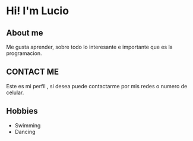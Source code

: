 # Hi! I'm Lucio 

## About me
Me gusta aprender, sobre todo lo interesante e importante que es la programacion. 


## CONTACT ME 

Este es mi perfil , si desea puede contactarme por mis redes o numero de celular.

## Hobbies 

- Swimming 
- Dancing